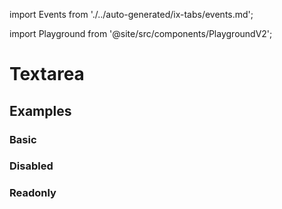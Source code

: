 import Events from './../auto-generated/ix-tabs/events.md';


import Playground from '@site/src/components/PlaygroundV2';

# Textarea

## Examples

### Basic

<Playground
  name="textarea" 
  height="7rem"
  examplesByName>
</Playground>

### Disabled

<Playground
  name="textarea-disabled" 
  height="7rem"
  hideInitalCodePreview
  examplesByName>
</Playground>

### Readonly

<Playground
  name="textarea-readonly" 
  height="7rem"
  hideInitalCodePreview
  examplesByName>
</Playground>
